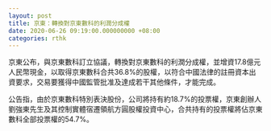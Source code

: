 ```yaml
---
layout: post
title: 京東：轉換對京東數科的利潤分成權
date: 2020-06-26 09:19:00.000000000 +08:00
categories: rthk
---
```


京東公布，與京東數科訂立協議，轉換對京東數科的利潤分成權，並增資17.8億元人民幣現金，以取得京東數科合共36.8%的股權，以符合中國法律的註冊資本出資要求，交易要獲得中國監管批准及達成若干其他條件，才能完成。

公告指，由於京東數科特別表決股份，公司將持有約18.7%的投票權，京東創辦人劉強東先生及其控制實體宿遷領航方圓股權投資中心，合共持有的投票權將佔京東數科全部投票權的54.7%。
